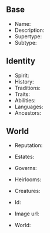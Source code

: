 ## Base
- <span class="text-field" data-tooltip="Text">Name</span>: 
- <span class="text-field" data-tooltip="Text">Description</span>: 
- <span class="text-field" data-tooltip="Text">Supertype</span>: 
- <span class="text-field" data-tooltip="Text">Subtype</span>: 

## Identity
- <span class="text-field" data-tooltip="Text">Spirit</span>: 
- <span class="text-field" data-tooltip="Text">History</span>: 
- <span class="multi-link-field" data-tooltip="Multi Construct">Traditions</span>: 
- <span class="multi-link-field" data-tooltip="Multi Trait">Traits</span>: 
- <span class="multi-link-field" data-tooltip="Multi Ability">Abilities</span>: 
- <span class="multi-link-field" data-tooltip="Multi Language">Languages</span>: 
- <span class="multi-link-field" data-tooltip="Multi Character">Ancestors</span>: 

## World
- <span class="text-field" data-tooltip="Text">Reputation</span>: 
- <span class="multi-link-field" data-tooltip="Multi Location">Estates</span>: 
- <span class="multi-link-field" data-tooltip="Multi Institution">Governs</span>: 
- <span class="multi-link-field" data-tooltip="Multi Object">Heirlooms</span>: 
- <span class="multi-link-field" data-tooltip="Multi Creature">Creatures</span>: 

- <span class="text-field" data-tooltip="Text">Id</span>: 
- <span class="text-field" data-tooltip="Text">Image url</span>: 
- <span class="text-field" data-tooltip="Text">World</span>: 

